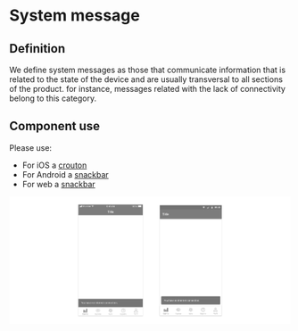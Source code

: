 # System message

## Definition

We define system messages as those that communicate information that is related to the state of the device and are usually transversal to all sections of the product. for instance, messages related with the lack of connectivity belong to this category.

## Component use

Please use:

* For iOS a [crouton](../components/ios/crouton.md)
* For Android a [snackbar](../components/android/snackbar.md)
* For web a [snackbar](../components/web/snackbar.md)

![](../../../.gitbook/assets/error-crouton%20%281%29.jpg)

